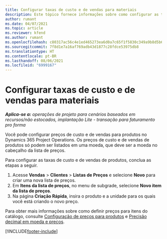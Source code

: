 ```yaml
---
title: Configurar taxas de custo e de vendas para materiais
description: Este tópico fornece informações sobre como configurar as taxas de custo e de vendas para materiais usados em projetos.
author: rumant
ms.date: 04/07/2021
ms.topic: article
ms.reviewer: kfend
ms.author: rumant
ms.openlocfilehash: c80317ac56c4e1ed465273ea6d0a7c65f1f5830c349a9b8d5b6f7f8d92424c7b
ms.sourcegitcommit: 7f8d1e7a16af769adb43d1877c28fdce53975db8
ms.translationtype: HT
ms.contentlocale: pt-BR
ms.lasthandoff: 08/06/2021
ms.locfileid: "6999167"
---
```

# <a name="set-up-cost-and-sales-rates-for-materials"></a>Configurar taxas de custo e de vendas para materiais

_**Aplica-se a:** operações de projeto para cenários baseados em recursos/não estocados, implantação Lite - transação para faturamento pro forma_

Você pode configurar preços de custo e de vendas para produtos no Dynamics 365 Project Operations. Os preços de custo e de vendas de produtos só podem ser listados em uma moeda, que deve ser a moeda no cabeçalho da lista de preços.

Para configurar as taxas de custo e de vendas de produtos, conclua as etapas a seguir. 

1. Acesse **Vendas** > **Clientes** > **Listas de Preços** e selecione **Novo** para criar uma nova lista de preços. 
2. Em **Itens da lista de preços**, no menu de subgrade, selecione **Novo item da lista de preços**. 
3. Na página **Criação Rápida**, insira o produto e a unidade para os quais você está criando o novo preço.

Para obter mais informações sobre como definir preços para itens do catálogo, consulte [Configuração de preços para produtos](/dynamics365/sales-enterprise/create-price-lists-price-list-items-define-pricing-products.md) e [Precisão decimal em moeda e preços](/dynamics365/sales-enterprise/decimal-precision-currency-pricing.md).

[!INCLUDE[footer-include](../includes/footer-banner.md)]

